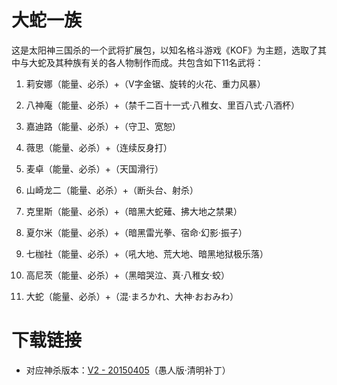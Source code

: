 # 大蛇一族

这是太阳神三国杀的一个武将扩展包，以知名格斗游戏《KOF》为主题，选取了其中与大蛇及其种族有关的各人物制作而成。共包含如下11名武将：

1. 莉安娜（能量、必杀）+（V字金锯、旋转的火花、重力风暴）

2. 八神庵（能量、必杀）+（禁千二百十一式·八稚女、里百八式·八酒杯）

3. 嘉迪路（能量、必杀）+（守卫、宽恕）

4. 薇思（能量、必杀）+（连续反身打）

5. 麦卓（能量、必杀）+（天国滑行）

6. 山崎龙二（能量、必杀）+（断头台、射杀）

7. 克里斯（能量、必杀）+（暗黑大蛇薙、拂大地之禁果）

8. 夏尔米（能量、必杀）+（暗黑雷光拳、宿命·幻影·振子）

9. 七枷社（能量、必杀）+（吼大地、荒大地、暗黑地狱极乐落）

10. 高尼茨（能量、必杀）+（黑暗哭泣、真·八稚女·蛟）

11. 大蛇（能量、必杀）+（混·まろかれ、大神·おおみわ）

# 下载链接

- 对应神杀版本：[V2 - 20150405](https://github.com/DGAH-works/orochies/archive/20150405.zip)（愚人版·清明补丁）
